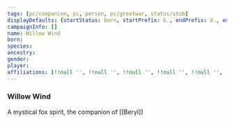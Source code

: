 ```yaml
---
tags: [pc/companion, pc, person, pc/greatwar, status/stub]
displayDefaults: {startStatus: born, startPrefix: b., endPrefix: d., endStatus: died}
campaignInfo: []
name: Willow Wind
born:
species:
ancestry:
gender:
player:
affiliations: [!!null '', !!null '', !!null '', !!null '', !!null '', !!null '', !!null '']
---
```

### Willow Wind

A mystical fox spirit, the companion of [[Beryl]]
